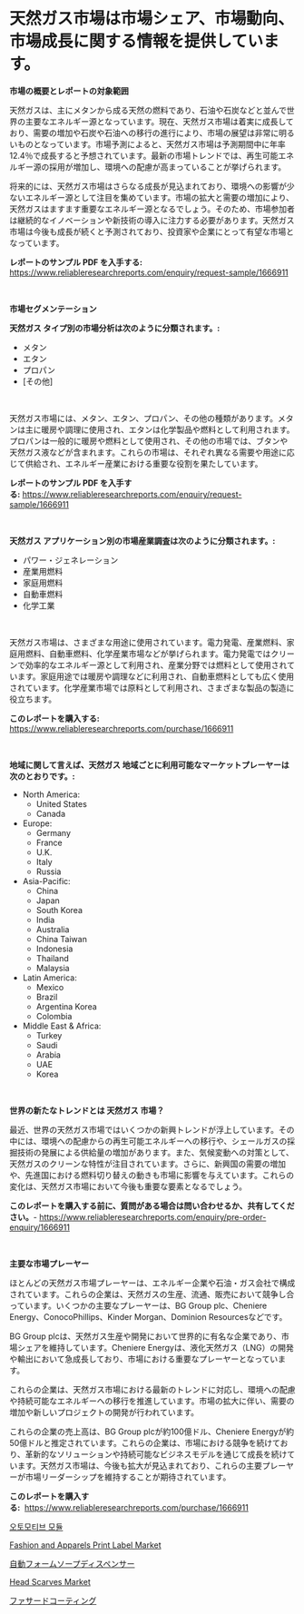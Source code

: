 <p><h1>天然ガス市場は市場シェア、市場動向、市場成長に関する情報を提供しています。</h1></p><p><strong>市場の概要とレポートの対象範囲</strong></p>
<p><p>天然ガスは、主にメタンから成る天然の燃料であり、石油や石炭などと並んで世界の主要なエネルギー源となっています。現在、天然ガス市場は着実に成長しており、需要の増加や石炭や石油への移行の進行により、市場の展望は非常に明るいものとなっています。市場予測によると、天然ガス市場は予測期間中に年率12.4％で成長すると予想されています。最新の市場トレンドでは、再生可能エネルギー源の採用が増加し、環境への配慮が高まっていることが挙げられます。</p><p>将来的には、天然ガス市場はさらなる成長が見込まれており、環境への影響が少ないエネルギー源として注目を集めています。市場の拡大と需要の増加により、天然ガスはますます重要なエネルギー源となるでしょう。そのため、市場参加者は継続的なイノベーションや新技術の導入に注力する必要があります。天然ガス市場は今後も成長が続くと予測されており、投資家や企業にとって有望な市場となっています。</p></p>
<p><strong>レポートのサンプル PDF を入手する:</strong> <a href="https://www.reliableresearchreports.com/enquiry/request-sample/1666911">https://www.reliableresearchreports.com/enquiry/request-sample/1666911</a></p>
<p>&nbsp;</p>
<p><strong>市場セグメンテーション</strong></p>
<p><strong>天然ガス タイプ別の市場分析は次のように分類されます。:</strong></p>
<p><ul><li>メタン</li><li>エタン</li><li>プロパン</li><li>[その他]</li></ul></p>
<p>&nbsp;</p>
<p><p>天然ガス市場には、メタン、エタン、プロパン、その他の種類があります。メタンは主に暖房や調理に使用され、エタンは化学製品や燃料として利用されます。プロパンは一般的に暖房や燃料として使用され、その他の市場では、ブタンや天然ガス液などが含まれます。これらの市場は、それぞれ異なる需要や用途に応じて供給され、エネルギー産業における重要な役割を果たしています。</p></p>
<p><strong>レポートのサンプル PDF を入手する:</strong>&nbsp;<a href="https://www.reliableresearchreports.com/enquiry/request-sample/1666911">https://www.reliableresearchreports.com/enquiry/request-sample/1666911</a></p>
<p>&nbsp;</p>
<p><strong> 天然ガス アプリケーション別の市場産業調査は次のように分類されます。:</strong></p>
<p><ul><li>パワー・ジェネレーション</li><li>産業用燃料</li><li>家庭用燃料</li><li>自動車燃料</li><li>化学工業</li></ul></p>
<p>&nbsp;</p>
<p><p>天然ガス市場は、さまざまな用途に使用されています。電力発電、産業燃料、家庭用燃料、自動車燃料、化学産業市場などが挙げられます。電力発電ではクリーンで効率的なエネルギー源として利用され、産業分野では燃料として使用されています。家庭用途では暖房や調理などに利用され、自動車燃料としても広く使用されています。化学産業市場では原料として利用され、さまざまな製品の製造に役立ちます。</p></p>
<p><strong>このレポートを購入する:</strong>&nbsp; <a href="https://www.reliableresearchreports.com/purchase/1666911">https://www.reliableresearchreports.com/purchase/1666911</a></p>
<p>&nbsp;</p>
<p><strong>地域に関して言えば、天然ガス 地域ごとに利用可能なマーケットプレーヤーは次のとおりです。:</strong></p>
<p><ul>
    <li>
        North America:
        <ul>
            <li>United States</li>
            <li>Canada</li>
        </ul>
    </li>
    <li>
        Europe:
        <ul>
            <li>Germany</li>
            <li>France</li>
            <li>U.K.</li>
            <li>Italy</li>
            <li>Russia</li>
        </ul>
    </li>
    <li>
        Asia-Pacific:
        <ul>
            <li>China</li>
            <li>Japan</li>
            <li>South Korea</li>
            <li>India</li>
            <li>Australia</li>
            <li>China Taiwan</li>
            <li>Indonesia</li>
            <li>Thailand</li>
            <li>Malaysia</li>
        </ul>
    </li>
    <li>
        Latin America:
        <ul>
            <li>Mexico</li>
            <li>Brazil</li>
            <li>Argentina Korea</li>
            <li>Colombia</li>
        </ul>
    </li>
    <li>
        Middle East & Africa:
        <ul>
            <li>Turkey</li>
            <li>Saudi</li>
            <li>Arabia</li>
            <li>UAE</li>
            <li>Korea</li>
        </ul>
    </li>
    </ul></p>
<p>&nbsp;</p>
<p><strong>世界の新たなトレンドとは 天然ガス 市場？</strong></p>
<p><p>最近、世界の天然ガス市場ではいくつかの新興トレンドが浮上しています。その中には、環境への配慮からの再生可能エネルギーへの移行や、シェールガスの採掘技術の発展による供給量の増加があります。また、気候変動への対策として、天然ガスのクリーンな特性が注目されています。さらに、新興国の需要の増加や、先進国における燃料切り替えの動きも市場に影響を与えています。これらの変化は、天然ガス市場において今後も重要な要素となるでしょう。</p></p>
<p><strong>このレポートを購入する前に、質問がある場合は問い合わせるか、共有してください。</strong>- <a href="https://www.reliableresearchreports.com/enquiry/pre-order-enquiry/1666911">https://www.reliableresearchreports.com/enquiry/pre-order-enquiry/1666911</a></p>
<p>&nbsp;</p>
<p><strong>主要な市場プレーヤー</strong></p>
<p><p>ほとんどの天然ガス市場プレーヤーは、エネルギー企業や石油・ガス会社で構成されています。これらの企業は、天然ガスの生産、流通、販売において競争し合っています。いくつかの主要なプレーヤーは、BG Group plc、Cheniere Energy、ConocoPhillips、Kinder Morgan、Dominion Resourcesなどです。</p><p>BG Group plcは、天然ガス生産や開発において世界的に有名な企業であり、市場シェアを維持しています。Cheniere Energyは、液化天然ガス（LNG）の開発や輸出において急成長しており、市場における重要なプレーヤーとなっています。</p><p>これらの企業は、天然ガス市場における最新のトレンドに対応し、環境への配慮や持続可能なエネルギーへの移行を推進しています。市場の拡大に伴い、需要の増加や新しいプロジェクトの開発が行われています。</p><p>これらの企業の売上高は、BG Group plcが約100億ドル、Cheniere Energyが約50億ドルと推定されています。これらの企業は、市場における競争を続けており、革新的なソリューションや持続可能なビジネスモデルを通じて成長を続けています。天然ガス市場は、今後も拡大が見込まれており、これらの主要プレーヤーが市場リーダーシップを維持することが期待されています。</p></p>
<p><strong>このレポートを購入する:</strong>&nbsp;&nbsp;<a href="https://www.reliableresearchreports.com/purchase/1666911">https://www.reliableresearchreports.com/purchase/1666911</a></p>
<p><p><a href="https://github.com/CorEmtymerich56566/Market-Research-Report-List-1/blob/main/726110213434.md">오토모티브 모듈</a></p><p><a href="https://www.linkedin.com/pulse/fashion-apparels-print-label-market-share-amp-new-trends-analysis-1bacc?trackingId=mE31OEC0oOYSYwKRbdVPFg%3D%3D">Fashion and Apparels Print Label Market</a></p><p><a href="https://medium.com/@melliestracke2023/%E8%87%AA%E5%8B%95%E6%B3%A1%E3%82%BF%E3%82%A4%E3%83%97%E3%81%AE%E7%9F%B3%E3%81%91%E3%82%93%E3%83%87%E3%82%A3%E3%82%B9%E3%83%9A%E3%83%B3%E3%82%B5%E3%83%BC%E5%B8%82%E5%A0%B4-%E6%88%90%E5%8A%9F%E3%81%99%E3%82%8B%E3%83%93%E3%82%B8%E3%83%8D%E3%82%B9%E6%88%A6%E7%95%A5%E3%81%AE%E3%82%AB%E3%82%AE2031%E5%B9%B4%E3%81%BE%E3%81%A7%E3%81%AE%E4%BA%88%E6%B8%AC-0fde9e926ed7">自動フォームソープディスペンサー</a></p><p><a href="https://www.linkedin.com/pulse/head-scarves-market-share-amp-new-trends-analysis-report-type-jbppc?trackingId=kORTdQ9d%2BGnlPMZevPqIKg%3D%3D">Head Scarves Market</a></p><p><a href="https://medium.com/@jeannesawayn2023/%E3%83%95%E3%82%A1%E3%82%B5%E3%83%BC%E3%83%89%E3%82%B3%E3%83%BC%E3%83%86%E3%82%A3%E3%83%B3%E3%82%B0%E5%B8%82%E5%A0%B4%E8%A6%8F%E6%A8%A1%E3%81%A8%E5%B8%82%E5%A0%B4%E5%8B%95%E5%90%91-%E5%AE%8C%E5%85%A8%E3%81%AA%E6%A5%AD%E7%95%8C%E6%A6%82%E8%A6%81-2024%E5%B9%B4%E3%81%8B%E3%82%892031%E5%B9%B4-8fee549a98c6">ファサードコーティング</a></p></p>